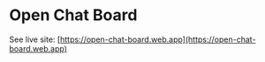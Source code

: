 # Open Chat Board

See live site: [https://open-chat-board.web.app](https://open-chat-board.web.app)
